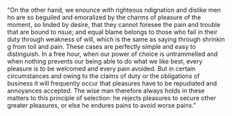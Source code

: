 "On the other hand, we
enounce with righteous 
ndignation and dislike men 
ho are so beguiled and 
emoralized by the charms of
pleasure of the moment, so 
linded by desire, that they
cannot foresee the pain and trouble that are bound to 
nsue; and equal blame belongs to those who fail in
 their duty through weakness of will, which is the same as saying through shrinkin
 g from toil and pain. These cases are perfectly simple 
 and easy to distinguish. In a free hour, when our power of choice is untrammelled 
 and when nothing prevents 
 our being able to do what 
 we like best, every 
 pleasure is to be welcomed 
 and every pain avoided. But in certain circumstances and owing to the claims of duty or the obligations of 
 business it will frequently occur that pleasures have to be repudiated and 
 annoyances accepted. The wise man therefore always holds in these matters to 
 this principle of selection: he rejects pleasures to secure other 
 greater pleasures, or else he endures pains to avoid worse pains."
                    